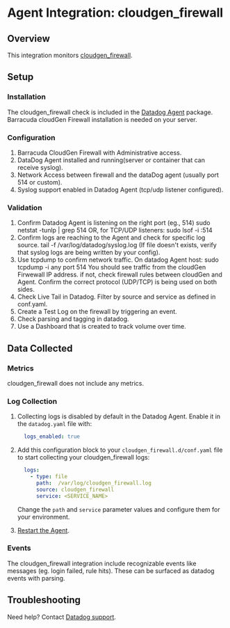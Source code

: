 # Agent Integration: cloudgen_firewall

## Overview

This integration monitors [cloudgen_firewall][1].

## Setup

### Installation

The cloudgen_firewall check is included in the [Datadog Agent][2] package.
Barracuda cloudGen Firewall installation is needed on your server.

### Configuration

1. Barracuda CloudGen Firewall with Administrative access.
2. DataDog Agent installed and running(server or container that can receive syslog).
3. Network Access between firewall and the dataDog agent (usually port 514 or custom).
4. Syslog support enabled in Datadog Agent (tcp/udp listener configured).

### Validation

1. Confirm Datadog Agent is listening on the right port (eg., 514)
    sudo netstat -tunlp | grep 514
OR, for TCP/UDP listeners:
    sudo lsof -i :514
2. Confirm logs are reaching to the Agent and check for specific log source.
    tail -f /var/log/datadog/syslog.log
(If file doesn't exists, verify that syslog logs are being written by your config).
3. Use tcpdump to confirm network traffic. On datadog Agent host:
    sudo tcpdump -i any port 514
You should see traffic from the cloudGen Firwewall IP address. if not, check firewall rules between cloudGen and Agent. Confirm the correct protocol (UDP/TCP) is being used on both sides.
4. Check Live Tail in Datadog. Filter by source and service as defined in conf.yaml.
5. Create a Test Log on the firewall by triggering an event.
6. Check parsing and tagging in datadog.
7. Use a Dashboard that is created to track volume over time.

## Data Collected

### Metrics

cloudgen_firewall does not include any metrics.

### Log Collection


1. Collecting logs is disabled by default in the Datadog Agent. Enable it in the `datadog.yaml` file with:

    ```yaml
      logs_enabled: true
    ```

2. Add this configuration block to your `cloudgen_firewall.d/conf.yaml` file to start collecting your cloudgen_firewall logs:

    ```yaml
      logs:
        - type: file
          path:  /var/log/cloudgen_firewall.log
          source: cloudgen_firewall
          service: <SERVICE_NAME>
    ```

    Change the `path` and `service` parameter values and configure them for your environment.

3. [Restart the Agent][4].

### Events

The cloudgen_firewall integration include recognizable events like messages (eg. login failed, rule hits). These can be surfaced as datadog events with parsing.

## Troubleshooting

Need help? Contact [Datadog support][3].

[1]: https://www.barracuda.com/products/network-protection/cloudgen-firewall
[2]: https://app.datadoghq.com/account/settings/agent/latest
[3]: https://docs.datadoghq.com/help/
[4]: https://docs.datadoghq.com/agent/guide/agent-commands/#start-stop-and-restart-the-agent
[5]: https://app.datadoghq.com/integrations?search=barracuda_cloudgen_firewall
[6]: https://github.com/DataDog/integrations-core/blob/master/cloudgen_firewall/assets/service_checks.json

